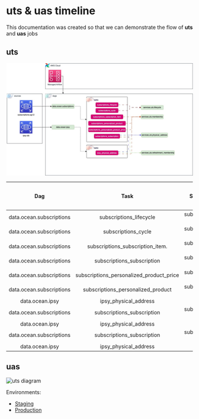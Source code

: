 # uts & uas timeline

This documentation was created so that we can demonstrate the flow of **uts** and **uas** jobs

## uts



![uts diagram](https://github.com/SevenOS/diagrams/blob/main/aws/bfa/uts/uts.drawio.jpg)

| Dag                           | Task                                     |    Source db         |    Sink Dag                           | Dag Update Hour (utc) | Sink Dag Update Hour (utc) |
| :----:                        |    :----:                                |     :----:           |     :----:                            | :----: | :----: |
| data.ocean.subscriptions      | subscriptions_lifecycle                  | subscriptions-pg12   | services.uts.lifecycle                | 10:00AM | 07:00AM |
| data.ocean.subscriptions      | subscriptions_cycle                      | subscriptions-pg12   | services.uts.lifecycle                | 10:00AM | 07:00AM |
| data.ocean.subscriptions      | subscriptions_subscription_item.         | subscriptions-pg12   | services.uts.membership               | 10:00AM | 06:00AM |
| data.ocean.subscriptions      | subscriptions_subscription               | subscriptions-pg12   | services.uts.membership               | 10:00AM | 06:00AM |
| data.ocean.subscriptions      | subscriptions_personalized_product_price | subscriptions-pg12   | services.uts.membership               | 10:00AM | 06:00AM |
| data.ocean.subscriptions      | subscriptions_personalized_product       | subscriptions-pg12   | services.uts.membership               | 10:00AM | 06:00AM |
| data.ocean.ipsy               | ipsy_physical_address                    | ipsy-db              | services.uts.membership               | 10:00AM | 06:00AM |
| data.ocean.subscriptions      | subscriptions_subscription               | subscriptions-pg12   | services.uts.physical_address         | 10:00AM | 07:00AM |
| data.ocean.ipsy               | ipsy_physical_address                    | ipsy-db              | services.uts.physical_address         | 10:00AM | 07:00AM |
| data.ocean.subscriptions      | subscriptions_subscription               | subscriptions-pg12   | services.uts.refreshment_membership   | 10:00AM | 06:30AM |
| data.ocean.ipsy               | ipsy_physical_address                    | ipsy-db              | services.uts.refreshment_membership   | 10:00AM | 06:30AM |



## uas


![uts diagram](https://github.com/SevenOS/diagrams/blob/main/aws/bfa/uts/uas.drawio.jpg)

Environments:
- [Staging](https://0e5dd8e5-ae22-4f7c-9edb-1a22f1ab84ee.c27.us-east-1.airflow.amazonaws.com/home)
- [Production](https://74b87fd5-075d-478a-9678-a5223fa7de70.c1.us-east-1.airflow.amazonaws.com/home)
